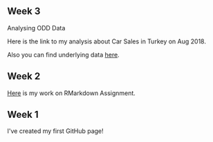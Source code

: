 ## Week 3 

Analysing ODD Data

Here is the link to my analysis about Car Sales in Turkey on Aug 2018.

Also you can find underlying data [here](https://github.com/MEF-BDA503/pj18-orkunberkyuzbasioglu/blob/master/odd_retail_sales_2018_08.xlsx).

## Week 2

 [Here](Assignment1.html) is my work on RMarkdown Assignment.

## Week 1

 I've created my first GitHub page!
